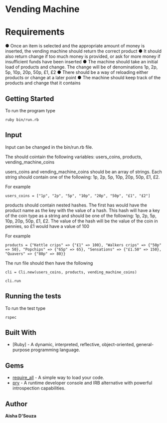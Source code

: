 # Vending Machine

# Requirements

● Once an item is selected and the appropriate amount of money is inserted, the vending
machine should return the correct product
● It should also return change if too much money is provided, or ask for more money if
insufficient funds have been inserted
● The machine should take an initial load of products and change. The change will be of
denominations 1p, 2p, 5p, 10p, 20p, 50p, £1, £2
● There should be a way of reloading either products or change at a later point
● The machine should keep track of the products and change that it contains

## Getting Started

To run the program type

```
ruby bin/run.rb
```

## Input

Input can be changed in the bin/run.rb file.

The should cointain the following variables: users_coins, products, vending_machine_coins

users_coins and vending_machine_coins should be an array of strings. Each string should contain one of the following: 1p, 2p, 5p, 10p, 20p, 50p, £1, £2.

For example

```
users_coins = ["1p", "2p", "5p", "10p", "20p", "50p", "£1", "£2"]
```

products should contain nested hashes. The first has would have the product name as the key with the value of a hash. This hash will have a key of the coin type as a string and should be one of the following: 1p, 2p, 5p, 10p, 20p, 50p, £1, £2. The value of the hash will be the value of the coin in pennies, so £1 would have a value of 100

For example

```
products = {"Kettle crips" => {"£1" => 100}, "Walkers crips" => {"50p" => 50}, "Popchips" => {"65p" => 65}, "Sensations" => {"£1.50" => 150}, "Quavers" => {"80p" => 80}}
```

The run file should then have the following

```
cli = Cli.new(users_coins, products, vending_machine_coins)

cli.run
```

## Running the tests

To run the test type

```
rspec
```

## Built With

- [Ruby] - A dynamic, interpreted, reflective, object-oriented, general-purpose programming language.

## Gems

- [require_all](https://github.com/jarmo/require_all) - A simple way to load your code.
- [pry](https://github.com/pry/pry) - A runtime developer console and IRB alternative with powerful introspection capabilities.

## Author

**Aisha D'Souza**
